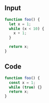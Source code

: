 
## Input

```javascript
function foo() {
  let x = 1;
  while (x < 10) {
    x + 1;
  }

  return x;
}

```

## Code

```javascript
function foo() {
  const x = 1;
  while (true) {}
  return x;
}

```
      